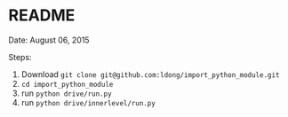 # README

Date: August 06, 2015

Steps:

1. Download `git clone git@github.com:ldong/import_python_module.git`
2. `cd import_python_module`
3. run `python drive/run.py`
4. run `python drive/innerlevel/run.py`
